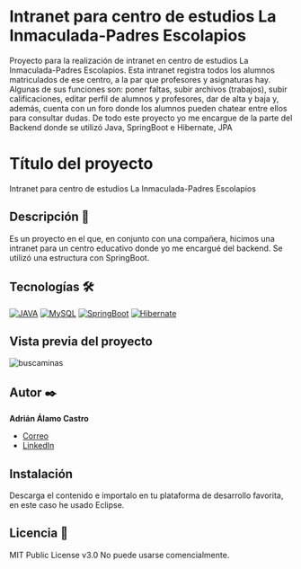 # Intranet para centro de estudios La Inmaculada-Padres Escolapios
Proyecto para la realización de intranet en centro de estudios La Inmaculada-Padres Escolapios. Esta intranet registra todos los alumnos matriculados de ese centro, a la par que profesores y asignaturas hay. Algunas de sus funciones son: poner faltas, subir archivos (trabajos), subir calificaciones, editar perfil de alumnos y profesores, dar de alta y baja y, además, cuenta con un foro donde los alumnos pueden chatear entre ellos para consultar dudas. De todo este proyecto yo me encargue de la parte del Backend donde se utilizó Java, SpringBoot e Hibernate, JPA

# Título del proyecto
Intranet para centro de estudios La Inmaculada-Padres Escolapios

## Descripción 📑
Es un proyecto en el que, en conjunto con una compañera, hicimos una intranet para un centro educativo donde yo me encargué del backend. Se utilizó una estructura con SpringBoot. 

## Tecnologías 🛠
<!-- Iconos sacados de: https://github.com/hendrasob/badges/blob/master/README.md y https://github.com/alexandresanlim/Badges4-README.md-Profile -->
[![JAVA](https://img.shields.io/badge/Java-E34F26?style=for-the-badge&logo=java&logoColor=white)](https://es.wikipedia.org/wiki/Java)
[![MySQL](https://img.shields.io/badge/MySQL-E34F26?style=for-the-badge&logo=MySQL&logoColor=blue)](https://es.wikipedia.org/wiki/MySQL)
[![SpringBoot](https://img.shields.io/badge/SpringBoot-77FF29?style=for-the-badge&logo=SpringBoot&logoColor=white)](https://es.wikipedia.org/wiki/SpringBoot)
[![Hibernate](https://img.shields.io/badge/Hibernate-E34F28?style=for-the-badge&logo=Hibernate&logoColor=black)](https://es.wikipedia.org/wiki/Hibernate)

## Vista previa del proyecto
![buscaminas](https://github.com/user-attachments/assets/61d0325a-565c-48cf-8e27-7a8a08100fd5)

## Autor ✒️
**Adrián Álamo Castro**

* [Correo](adrala99@gmail.com)
* [LinkedIn](www.linkedin.com/in/adrián-álamo-castro)

## Instalación 
Descarga el contenido e importalo en tu plataforma de desarrollo favorita, en este caso he usado Eclipse.
  
## Licencia 📄
MIT Public License v3.0
No puede usarse comencialmente.


